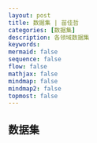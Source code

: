 ```yaml
---
layout: post
title: 数据集 | 苗佳哲
categories: [数据集]
description: 各领域数据集
keywords:  
mermaid: false
sequence: false
flow: false
mathjax: false
mindmap: false
mindmap2: false
topmost: false
---
```


## 数据集

<html lang="zh-CN">
<head>
    <meta charset="UTF-8">
    <meta name="viewport" content="width=device-width, initial-scale=1.0">
    <title>数据集资源库 | 苗佳哲</title>
    <style>
        
        .container {
            max-width: 100%;
            margin: 0 auto;
            padding: 20px;
        }
        
        /* 标题样式 */
        .page-header {
            text-align: center;
            margin-bottom: 40px;
            padding-bottom: 20px;
            border-bottom: 1px solid #e1e4e8;
        }
        
        .page-title {
            font-size: 2.5rem;
            color: #2c3e50;
            margin-bottom: 10px;
        }
        
        .page-subtitle {
            font-size: 1.2rem;
            color: #7f8c8d;
        }
        
        /* 搜索框样式 */
        .search-container {
            margin-bottom: 30px;
            position: relative;
            max-width: 600px;
            margin-left: auto;
            margin-right: auto;
        }
        
        .search-input {
            width: 100%;
            padding: 12px 20px;
            font-size: 1rem;
            border: 1px solid #ddd;
            border-radius: 30px;
            outline: none;
            transition: all 0.3s;
            box-shadow: 0 2px 5px rgba(0,0,0,0.1);
        }
        
        .search-input:focus {
            border-color: #3498db;
            box-shadow: 0 2px 8px rgba(52, 152, 219, 0.3);
        }
        
        .search-results {
            margin-top: 10px;
            color: #7f8c8d;
            font-size: 0.9rem;
        }
        
        /* 分类导航 */
        .category-nav {
            display: flex;
            flex-wrap: wrap;
            justify-content: center;
            gap: 10px;
            margin-bottom: 30px;
        }
        
        .category-btn {
            padding: 8px 16px;
            background-color: #fff;
            border: 1px solid #ddd;
            border-radius: 20px;
            cursor: pointer;
            transition: all 0.3s;
            font-size: 0.9rem;
        }
        
        .category-btn:hover, .category-btn.active {
            background-color: #3498db;
            color: white;
            border-color: #3498db;
        }
        
        /* 数据集卡片样式 */
        .datasets-grid {
            display: grid;
            grid-template-columns: repeat(auto-fill, minmax(350px, 1fr));
            gap: 25px;
        }
        
        .dataset-card {
            background-color: white;
            border-radius: 8px;
            box-shadow: 0 4px 6px rgba(0, 0, 0, 0.1);
            padding: 20px;
            transition: transform 0.3s, box-shadow 0.3s;
            display: flex;
            flex-direction: column;
            height: 100%;
        }
        
        .dataset-card:hover {
            transform: translateY(-5px);
            box-shadow: 0 6px 12px rgba(0, 0, 0, 0.15);
        }
        
        .dataset-header {
            margin-bottom: 15px;
        }
        
        .dataset-name {
            font-size: 1.3rem;
            color: #2c3e50;
            margin-bottom: 5px;
        }
        
        .dataset-description {
            color: #7f8c8d;
            font-size: 0.95rem;
            margin-bottom: 15px;
            flex-grow: 1;
        }
        
        .dataset-tags {
            display: flex;
            flex-wrap: wrap;
            gap: 8px;
            margin-bottom: 15px;
        }
        
        .dataset-tag {
            padding: 4px 10px;
            background-color: #ecf0f1;
            border-radius: 4px;
            font-size: 0.8rem;
            color: #34495e;
        }
        
        .dataset-access {
            margin-top: auto;
        }
        
        .access-btn {
            display: inline-block;
            padding: 8px 16px;
            background-color: #3498db;
            color: white;
            text-decoration: none;
            border-radius: 4px;
            font-size: 0.9rem;
            transition: background-color 0.3s;
        }
        
        .access-btn:hover {
            background-color: #2980b9;
        }
        
        /* 分类标题 */
        .category-title {
            font-size: 1.8rem;
            color: #2c3e50;
            margin: 40px 0 20px;
            padding-bottom: 10px;
            border-bottom: 2px solid #3498db;
        }
        
        /* 响应式设计 */
        @media (max-width: 768px) {
            .datasets-grid {
                grid-template-columns: 1fr;
            }
            
            .page-title {
                font-size: 2rem;
            }
        }
        
        /* 无结果提示 */
        .no-results {
            text-align: center;
            padding: 40px;
            color: #7f8c8d;
            font-size: 1.1rem;
        }
        
        /* 页脚 */
        .footer {
            text-align: center;
            margin-top: 60px;
            padding: 20px;
            color: #7f8c8d;
            font-size: 0.9rem;
            border-top: 1px solid #e1e4e8;
        }
    </style>
</head>
<body>
    <div class="container">
        <header class="page-header">
            <h1 class="page-title">数据集资源库</h1>
            <p class="page-subtitle">各领域高质量数据集集合</p>
        </header>
        
        <!-- 搜索框 -->
        <div class="search-container">
            <input type="text" class="search-input" id="searchInput" placeholder="搜索数据集名称、描述或标签...">
            <div class="search-results" id="searchResults"></div>
        </div>
        
        <!-- 分类导航 -->
        <div class="category-nav" id="categoryNav">
            <button class="category-btn active" data-category="all">全部</button>
            <button class="category-btn" data-category="comprehensive">综合性数据集</button>
            <button class="category-btn" data-category="mathematics">数学领域</button>
            <button class="category-btn" data-category="wireless">无线领域</button>
            <button class="category-btn" data-category="ai">AI领域</button>
            <button class="category-btn" data-category="materials">材料领域</button>
            <button class="category-btn" data-category="semiconductor">半导体领域</button>
            <button class="category-btn" data-category="other">其他</button>
        </div>
        
        <!-- 数据集内容 -->
        <div id="datasetsContainer">
            <!-- 综合性数据集 -->
            <h2 class="category-title">综合性数据集</h2>
            <div class="datasets-grid">
                <div class="dataset-card">
                    <div class="dataset-header">
                        <h3 class="dataset-name">UCI Machine Learning Repository</h3>
                        <p class="dataset-description">UCI 机器学习库是机器学习领域常用的数据集集合，为相关研究提供丰富数据资源。经典的机器学习数据集仓库，包含677个数据集，涵盖分类、回归、聚类等多种机器学习任务。该数据集仓库是由加州大学尔湾分校的博士生大卫·阿哈（David Aha）于1987年创建的。</p>
                    </div>
                    <div class="dataset-tags">
                        <span class="dataset-tag">综合型</span>
                        <span class="dataset-tag">数值</span>
                    </div>
                    <div class="dataset-access">
                        <a href="#" class="access-btn">访问数据集</a>
                    </div>
                </div>
                
                <div class="dataset-card">
                    <div class="dataset-header">
                        <h3 class="dataset-name">IEEE Dataport</h3>
                        <p class="dataset-description">IEEE Dataport 是 IEEE 旗下用于共享各类工程与计算机科学相关数据集的平台。IEEE提供的数据集平台，包含7500多个数据集，涵盖人工智能、图像处理、信号处理、计算机视觉、通信、传感器、物联网等多个领域。</p>
                    </div>
                    <div class="dataset-tags">
                        <span class="dataset-tag">数值</span>
                        <span class="dataset-tag">图像</span>
                    </div>
                    <div class="dataset-access">
                        <a href="#" class="access-btn">访问数据集</a>
                    </div>
                </div>
                
                <div class="dataset-card">
                    <div class="dataset-header">
                        <h3 class="dataset-name">Huggingface</h3>
                        <p class="dataset-description">Huggingface 是专注于人工智能领域，特别是 NLP 技术，提供丰富数据集和开源工具的平台。HuggingFace平台提供超过30万个开放数据集，包含3D、音频、图像、地理空间、文本、时间序列、视频、表格等多种模态。</p>
                    </div>
                    <div class="dataset-tags">
                        <span class="dataset-tag">文本</span>
                        <span class="dataset-tag">图像</span>
                    </div>
                    <div class="dataset-access">
                        <a href="#" class="access-btn">访问数据集</a>
                    </div>
                </div>
                
                <div class="dataset-card">
                    <div class="dataset-header">
                        <h3 class="dataset-name">Kaggle Datasets</h3>
                        <p class="dataset-description">Kaggle Datasets 是 Kaggle 平台上用于机器学习竞赛和研究的高质量数据集集合。全球最大的机器学习和数据科学社区Kaggle提供的数据仓库，涵盖计算机科学、艺术娱乐、生物学等多领域，包含 443K 个高质量公开数据集。</p>
                    </div>
                    <div class="dataset-tags">
                        <span class="dataset-tag">表格</span>
                        <span class="dataset-tag">图像</span>
                    </div>
                    <div class="dataset-access">
                        <a href="#" class="access-btn">访问数据集</a>
                    </div>
                </div>
                
                <div class="dataset-card">
                    <div class="dataset-header">
                        <h3 class="dataset-name">KDD Cup历年竞赛数据集</h3>
                        <p class="dataset-description">KDD Cup 历年竞赛数据集是数据挖掘领域竞赛用的数据集，推动相关技术发展。KDD杯是ACM知识发现与数据挖掘特别兴趣小组（ACM SIGKDD）每年举办的数据挖掘和知识发现竞赛。本数据集包含历年KDD Cup竞赛中使用的数据集，涵盖不同领域和任务，可用于数据挖掘算法研究。</p>
                    </div>
                    <div class="dataset-tags">
                        <span class="dataset-tag">竞赛数据</span>
                        <span class="dataset-tag">数值</span>
                    </div>
                    <div class="dataset-access">
                        <a href="#" class="access-btn">访问数据集</a>
                    </div>
                </div>
                
                <div class="dataset-card">
                    <div class="dataset-header">
                        <h3 class="dataset-name">OpenDataLab</h3>
                        <p class="dataset-description">OpenDataLab 是上海人工智能实验室旗下的开放数据平台，提供丰富 AI 相关数据集。OpenDataLab为中国大模型语料数据联盟开源数据服务指定平台，包含7700多个数据集，数据集总大小超过200TB，可用于计算机视觉、自然语言处理、多模态、音频识别等多种类型的任务。</p>
                    </div>
                    <div class="dataset-tags">
                        <span class="dataset-tag">图像</span>
                        <span class="dataset-tag">文本</span>
                    </div>
                    <div class="dataset-access">
                        <a href="#" class="access-btn">访问数据集</a>
                    </div>
                </div>
                
                <div class="dataset-card">
                    <div class="dataset-header">
                        <h3 class="dataset-name">Amazon数据集</h3>
                        <p class="dataset-description">Amazon 数据集是与亚马逊业务相关的数据集合，可用于电商和 AI 等相关研究。Amazon数据集包含了不同领域的数据内容，例如：公共交通、生态资源、卫星图像等。同时提供了搜索功能，以帮助用户找到所需的数据集，还有各种数据集的描述信息以及用例，非常易于使用。</p>
                    </div>
                    <div class="dataset-tags">
                        <span class="dataset-tag">结构化数据</span>
                        <span class="dataset-tag">文本</span>
                    </div>
                    <div class="dataset-access">
                        <a href="#" class="access-btn">访问数据集</a>
                    </div>
                </div>
            </div>
            
            <!-- 数学领域数据集 -->
            <h2 class="category-title">数学领域</h2>
            <div class="datasets-grid">
                <div class="dataset-card">
                    <div class="dataset-header">
                        <h3 class="dataset-name">NuminaMath-CoT</h3>
                        <p class="dataset-description">该数据集包含约86万道数学题目，每道题目的解答都采用思维链格式。数据来源包括中国高中数学练习题以及美国和国际数学奥林匹克竞赛题目。数据主要从在线考试试卷PDF和数学讨论论坛收集。</p>
                    </div>
                    <div class="dataset-tags">
                        <span class="dataset-tag">数学问题</span>
                    </div>
                    <div class="dataset-access">
                        <a href="#" class="access-btn">访问数据集</a>
                    </div>
                </div>
                
                <div class="dataset-card">
                    <div class="dataset-header">
                        <h3 class="dataset-name">美国邀请数学考试AIME Problem Set: 1983-2024</h3>
                        <p class="dataset-description">数据集精选了从 1983 年到 2024 年的 AIME 问题和解决方案。由美国数学协会（MAA）主办并由问题解决艺术（AoPS）赞助，AIME（美国邀请数学考试）多年来一直是数学素养的重要基石。</p>
                    </div>
                    <div class="dataset-tags">
                        <span class="dataset-tag">AIME问题</span>
                    </div>
                    <div class="dataset-access">
                        <a href="#" class="access-btn">访问数据集</a>
                    </div>
                </div>
                
                <div class="dataset-card">
                    <div class="dataset-header">
                        <h3 class="dataset-name">Deepmind/Aqua_rat代数问题解答数据集</h3>
                        <p class="dataset-description">包含约 100,000 个代数问题，解决方案使用自然语言逐步解释。该数据集包含约 100,000 个代数问题。每个问题的解决方案都使用自然语言逐步解释。</p>
                    </div>
                    <div class="dataset-tags">
                        <span class="dataset-tag">代数问题</span>
                    </div>
                    <div class="dataset-access">
                        <a href="#" class="access-btn">访问数据集</a>
                    </div>
                </div>
                
                <div class="dataset-card">
                    <div class="dataset-header">
                        <h3 class="dataset-name">AutoMathText</h3>
                        <p class="dataset-description">包含约200GB数学文本的数据集。AutoMathText是一个包含约200GB数学文本的数据集，内容来源于多个网站、arXiv和GitHub等平台。</p>
                    </div>
                    <div class="dataset-tags">
                        <span class="dataset-tag">数学文本</span>
                    </div>
                    <div class="dataset-access">
                        <a href="#" class="access-btn">访问数据集</a>
                    </div>
                </div>
                
                <div class="dataset-card">
                    <div class="dataset-header">
                        <h3 class="dataset-name">MathScape多模态数学问题数据集</h3>
                        <p class="dataset-description">包含1325张图像，涵盖从小学到高中的数学问题。MathScape是由南开大学、北京大学、百川公司和中国科学院大学联合开发的多模态数学问题数据集，旨在评估多模态大语言模型在数学问题解决中的应用。</p>
                    </div>
                    <div class="dataset-tags">
                        <span class="dataset-tag">多模态数学问题</span>
                    </div>
                    <div class="dataset-access">
                        <a href="#" class="access-btn">访问数据集</a>
                    </div>
                </div>
                
                <div class="dataset-card">
                    <div class="dataset-header">
                        <h3 class="dataset-name">MathInstruct</h3>
                        <p class="dataset-description">属于指令调整数据集，由13个具有中间原理的数学数据集编译而成。MathInstruct是指令调整数据集。由13个具有中间原理的数学数据集编译而成。</p>
                    </div>
                    <div class="dataset-tags">
                        <span class="dataset-tag">指令调整</span>
                    </div>
                    <div class="dataset-access">
                        <a href="#" class="access-btn">访问数据集</a>
                    </div>
                </div>
            </div>
            
            <!-- 无线领域数据集 -->
            <h2 class="category-title">无线领域</h2>
            <div class="datasets-grid">
                <div class="dataset-card">
                    <div class="dataset-header">
                        <h3 class="dataset-name">4G LTE数据集</h3>
                        <p class="dataset-description">爱尔兰移动运营商蜂窝 KPI 数据集。由从爱尔兰两家主要移动运营商收集的客户端蜂窝关键绩效指标（KPI）组成，涵盖不同移动模式，含135条轨迹，每条轨迹平均持续15分钟。</p>
                    </div>
                    <div class="dataset-tags">
                        <span class="dataset-tag">通信</span>
                    </div>
                    <div class="dataset-access">
                        <a href="#" class="access-btn">访问数据集</a>
                    </div>
                </div>
                
                <div class="dataset-card">
                    <div class="dataset-header">
                        <h3 class="dataset-name">Wisense数据集</h3>
                        <p class="dataset-description">用于 Wi-Fi 信号活动识别的数据集。用于实现基于Wi-Fi信号的人类活动识别研究，用公开的通道状态信息收集工具和简单设备收集，含RSSI和CSI等信息。</p>
                    </div>
                    <div class="dataset-tags">
                    </div>
                    <div class="dataset-access">
                        <a href="#" class="access-btn">访问数据集</a>
                    </div>
                </div>
                
                <div class="dataset-card">
                    <div class="dataset-header">
                        <h3 class="dataset-name">Stable WiFi RF Datasets for Device Fingerprinting</h3>
                        <p class="dataset-description">设备指纹识别的 WiFi 数据集。本Dataset提供了四个15台设备的WiFi 802.11b数据集，这些数据集是在每台设备的硬件预热期（设备激活后12分钟）之后捕获的。</p>
                    </div>
                    <div class="dataset-tags">
                        <span class="dataset-tag">网络安全</span>
                        <span class="dataset-tag">通信</span>
                    </div>
                    <div class="dataset-access">
                        <a href="#" class="access-btn">访问数据集</a>
                    </div>
                </div>
                
                <div class="dataset-card">
                    <div class="dataset-header">
                        <h3 class="dataset-name">TeleQnA</h3>
                        <p class="dataset-description">评估大模型电信知识的问答数据集。TeleQnA由10,000个多选问答对（Multiple-choice Questions, MCQs）组成，可作为基准数据集，用于评估大语言模型所具备的电信领域的知识水平。</p>
                    </div>
                    <div class="dataset-tags">
                    </div>
                    <div class="dataset-access">
                        <a href="#" class="access-btn">访问数据集</a>
                    </div>
                </div>
                
                <div class="dataset-card">
                    <div class="dataset-header">
                        <h3 class="dataset-name">TSpec-LLM</h3>
                        <p class="dataset-description">用于大语言模型训练的 3GPP 文档集。TSpec-LLM数据集包含从Release 8到Release 19的所有3GPP文档，可用于大语言模型的预训练和微调。</p>
                    </div>
                    <div class="dataset-tags">
                    </div>
                    <div class="dataset-access">
                        <a href="#" class="access-btn">访问数据集</a>
                    </div>
                </div>
                
                <div class="dataset-card">
                    <div class="dataset-header">
                        <h3 class="dataset-name">Tele-Data</h3>
                        <p class="dataset-description">电信领域综合大语言模型训练集。Tele-Data是一个电信领域的综合数据集，数据总量大约25亿个tokens，包含arxiv论文、3GPP标准文稿、Wikipedia中与通信相关的论文、通信相关的网页等四类数据，可用于大语言模型的持续预训练。</p>
                    </div>
                    <div class="dataset-tags">
                    </div>
                    <div class="dataset-access">
                        <a href="#" class="access-btn">访问数据集</a>
                    </div>
                </div>
            </div>
            
            <!-- AI领域数据集 -->
            <h2 class="category-title">AI领域</h2>
            <div class="datasets-grid">
                <div class="dataset-card">
                    <div class="dataset-header">
                        <h3 class="dataset-name">COCO 2017</h3>
                        <p class="dataset-description">COCO 2017 是 COCO 数据集在 2017 年的版本，用于计算机视觉研究。COCO 是一个大规模的对象检测、分割和字幕数据集。</p>
                    </div>
                    <div class="dataset-tags">
                        <span class="dataset-tag">图像</span>
                    </div>
                    <div class="dataset-access">
                        <a href="#" class="access-btn">访问数据集</a>
                    </div>
                </div>
                
                <div class="dataset-card">
                    <div class="dataset-header">
                        <h3 class="dataset-name">MNIST手写数字数据集</h3>
                        <p class="dataset-description">MNIST 是经典的手写数字图像数据集，广泛用于手写数字识别算法测试。含6万张训练图像和1万张测试图像，用于图像识别、数字分类任务，是经典的入门数据集。</p>
                    </div>
                    <div class="dataset-tags">
                        <span class="dataset-tag">图像</span>
                    </div>
                    <div class="dataset-access">
                        <a href="#" class="access-btn">访问数据集</a>
                    </div>
                </div>
                
                <div class="dataset-card">
                    <div class="dataset-header">
                        <h3 class="dataset-name">CIFAR-10</h3>
                        <p class="dataset-description">CIFAR-10 是小型彩色图像数据集，用于图像分类任务研究。含10个类别、6万张32x32彩色图像，用于图像分类研究，可评估模型在小尺寸图像上的泛化能力。</p>
                    </div>
                    <div class="dataset-tags">
                        <span class="dataset-tag">图像</span>
                    </div>
                    <div class="dataset-access">
                        <a href="#" class="access-btn">访问数据集</a>
                    </div>
                </div>
                
                <div class="dataset-card">
                    <div class="dataset-header">
                        <h3 class="dataset-name">Caltech 101</h3>
                        <p class="dataset-description">Caltech 101 是包含 101 类物体图像的数据集，用于图像分类等研究。Caltech 101是一个由加州理工学院（California Institute of Technology）的Fei-Fei Li、Marco Andreetto、Marc 'Aurelio Ranzato和Pietro Perona于2003年9月创建和汇编的数字图像数据集。</p>
                    </div>
                    <div class="dataset-tags">
                        <span class="dataset-tag">图像</span>
                    </div>
                    <div class="dataset-access">
                        <a href="#" class="access-btn">访问数据集</a>
                    </div>
                </div>
                
                <div class="dataset-card">
                    <div class="dataset-header">
                        <h3 class="dataset-name">Caltech 256 Image Dataset</h3>
                        <p class="dataset-description">Caltech 256 是含 256 类物体图像的数据集，为图像相关研究提供数据。Caltech 256 数据集被认为是其前身Caltech 101 数据集的改进版本，具有更大的类别大小、新的和更大的杂乱类别以及整体难度增加等新功能。</p>
                    </div>
                    <div class="dataset-tags">
                        <span class="dataset-tag">图像</span>
                    </div>
                    <div class="dataset-access">
                        <a href="#" class="access-btn">访问数据集</a>
                    </div>
                </div>
                
                <div class="dataset-card">
                    <div class="dataset-header">
                        <h3 class="dataset-name">ImageNet</h3>
                        <p class="dataset-description">ImageNet 是大型图像数据集，极大推动计算机视觉领域发展。ImageNet 是一个根据 WordNet 层次结构（目前仅限于名词）组织的图片数据库，其中每个层次结构的节点都由数百到数千张图片表示。</p>
                    </div>
                    <div class="dataset-tags">
                        <span class="dataset-tag">图像</span>
                    </div>
                    <div class="dataset-access">
                        <a href="#" class="access-btn">访问数据集</a>
                    </div>
                </div>
            </div>
            
            <!-- 材料领域数据集 -->
            <h2 class="category-title">材料领域</h2>
            <div class="datasets-grid">
                <div class="dataset-card">
                    <div class="dataset-header">
                        <h3 class="dataset-name">Materials Project</h3>
                        <p class="dataset-description">无机材料研究支持的数据集。由加州大学伯克利分校和麻省理工学院发起，涵盖超过12万种无机材料。支持材料检索、电池材料分析、晶体结构预测等。</p>
                    </div>
                    <div class="dataset-tags">
                        <span class="dataset-tag">材料科学</span>
                    </div>
                    <div class="dataset-access">
                        <a href="#" class="access-btn">访问数据集</a>
                    </div>
                </div>
                
                <div class="dataset-card">
                    <div class="dataset-header">
                        <h3 class="dataset-name">ChemNLP</h3>
                        <p class="dataset-description">材料化学文本挖掘设计数据集。基于自然语言处理（NLP）的材料化学文本数据库。 整合了arXiv和PubChem数据集，适用于文本挖掘和材料设计。</p>
                    </div>
                    <div class="dataset-tags">
                        <span class="dataset-tag">化学文本</span>
                    </div>
                    <div class="dataset-access">
                        <a href="#" class="access-btn">访问数据集</a>
                    </div>
                </div>
                
                <div class="dataset-card">
                    <div class="dataset-header">
                        <h3 class="dataset-name">NIST Chemistry WebBook</h3>
                        <p class="dataset-description">美研究院化合物热化学数据集。由美国国家标准与技术研究院（NIST）开发，提供超过7000种有机小分子和无机化合物的热化学数据。支持化合物检索、热化学数据查询等。</p>
                    </div>
                    <div class="dataset-tags">
                        <span class="dataset-tag">化学</span>
                    </div>
                    <div class="dataset-access">
                        <a href="#" class="access-btn">访问数据集</a>
                    </div>
                </div>
                
                <div class="dataset-card">
                    <div class="dataset-header">
                        <h3 class="dataset-name">PubChem</h3>
                        <p class="dataset-description">美 NCBI 维护的化合物数据库集。由美国国家生物技术信息中心（NCBI）维护，涵盖超过1亿种化合物的化学数据。提供化合物的物性、毒性、光谱数据等。</p>
                    </div>
                    <div class="dataset-tags">
                        <span class="dataset-tag">化学</span>
                    </div>
                    <div class="dataset-access">
                        <a href="#" class="access-btn">访问数据集</a>
                    </div>
                </div>
                
                <div class="dataset-card">
                    <div class="dataset-header">
                        <h3 class="dataset-name">SDBS光谱数据库</h3>
                        <p class="dataset-description">日有机化合物光谱数据集。由日本国家高等工业科学与技术研究院建立，专注于有机化合物的光谱数据。 支持化合物光谱数据的检索和下载。</p>
                    </div>
                    <div class="dataset-tags">
                        <span class="dataset-tag">化学</span>
                    </div>
                    <div class="dataset-access">
                        <a href="#" class="access-btn">访问数据集</a>
                    </div>
                </div>
                
                <div class="dataset-card">
                    <div class="dataset-header">
                        <h3 class="dataset-name">OrChem</h3>
                        <p class="dataset-description">Oracle 开源化学搜索数据集。Oracle的开源化学搜索引擎，支持化学结构的注册、索引和快速子结构搜索。 基于化学开发工具包（CDK），支持相似性搜索和子结构验证。 (from 2009)</p>
                    </div>
                    <div class="dataset-tags">
                        <span class="dataset-tag">化学</span>
                    </div>
                    <div class="dataset-access">
                        <a href="#" class="access-btn">访问数据集</a>
                    </div>
                </div>
            </div>
            
            <!-- 半导体领域数据集 -->
            <h2 class="category-title">半导体领域</h2>
            <div class="datasets-grid">
                <div class="dataset-card">
                    <div class="dataset-header">
                        <h3 class="dataset-name">MixedWM38</h3>
                        <p class="dataset-description">混合模式晶圆图缺陷数据集。由Junliangwangdhu开发，混合WM38数据集（WaferMap）有超过38000个晶圆图，包括1个正常图样、8个单一缺陷图样和29个混合缺陷图样，共计38个缺陷图样。</p>
                    </div>
                    <div class="dataset-tags">
                        <span class="dataset-tag">晶圆图缺陷</span>
                    </div>
                    <div class="dataset-access">
                        <a href="#" class="access-btn">访问数据集</a>
                    </div>
                </div>
                
                <div class="dataset-card">
                    <div class="dataset-header">
                        <h3 class="dataset-name">WM-811K</h3>
                        <p class="dataset-description">晶圆图缺陷模式识别数据集。台湾元智大学（Chuao University）的研究团队创建，专注于半导体制造领域的缺陷分析研究 。这一数据集由 许多晶圆的缺陷模式组成，其中每个晶圆被标记为正常或存在某种类型的缺陷模式。</p>
                    </div>
                    <div class="dataset-tags">
                        <span class="dataset-tag">晶圆图缺陷</span>
                    </div>
                    <div class="dataset-access">
                        <a href="#" class="access-btn">访问数据集</a>
                    </div>
                </div>
                
                <div class="dataset-card">
                    <div class="dataset-header">
                        <h3 class="dataset-name">SECOM</h3>
                        <p class="dataset-description">半导体制造工艺的数据集。由加州大学欧文分校开发，复杂的现代半导体制造工艺通常在通过监测从传感器收集的信号/变量和或过程测量点。</p>
                    </div>
                    <div class="dataset-tags">
                        <span class="dataset-tag">制造工艺</span>
                    </div>
                    <div class="dataset-access">
                        <a href="#" class="access-btn">访问数据集</a>
                    </div>
                </div>
                
                <div class="dataset-card">
                    <div class="dataset-header">
                        <h3 class="dataset-name">Real-IAD</h3>
                        <p class="dataset-description">大规模工业异常检测数据集。由上海交通大学开发的大规模、多视角工业异常检测数据集，用于评估多样化工业异常检测方法。</p>
                    </div>
                    <div class="dataset-tags">
                        <span class="dataset-tag">工业异常检测</span>
                    </div>
                    <div class="dataset-access">
                        <a href="#" class="access-btn">访问数据集</a>
                    </div>
                </div>
                
                <div class="dataset-card">
                    <div class="dataset-header">
                        <h3 class="dataset-name">The OpenROAD Project</h3>
                        <p class="dataset-description">开放源代码的布局生成流程（RTL-to-GDS）数据集。由Qualcomm、Arm等共同开发。目标是开发自主开源工具链，专注于数字SoC的布局生成，特别是在RTL到GDSII阶段多种工艺节点（7nm-28nm）设计数据。</p>
                    </div>
                    <div class="dataset-tags">
                        <span class="dataset-tag">布局生成流程</span>
                    </div>
                    <div class="dataset-access">
                        <a href="#" class="access-btn">访问数据集</a>
                    </div>
                </div>
                
                <div class="dataset-card">
                    <div class="dataset-header">
                        <h3 class="dataset-name">CHIPQA</h3>
                        <p class="dataset-description">时空芯片的无参考视频质量评估数据集。由得克萨斯大学奥斯汀分校团队开发, 提出了一种新的无参考视频质量评估（VQA）模型。</p>
                    </div>
                    <div class="dataset-tags">
                        <span class="dataset-tag">时空芯片</span>
                    </div>
                    <div class="dataset-access">
                        <a href="#" class="access-btn">访问数据集</a>
                    </div>
                </div>
            </div>
            
            <!-- 其他数据集 -->
            <h2 class="category-title">其他</h2>
            <div class="datasets-grid">
                <div class="dataset-card">
                    <div class="dataset-header">
                        <h3 class="dataset-name">计算机硬件数据集</h3>
                        <p class="dataset-description">计算机硬件数据集是关于计算机硬件参数和性能的数据集合。相对 CPU 性能数据，以周期时间、内存大小等描述。</p>
                    </div>
                    <div class="dataset-tags">
                        <span class="dataset-tag">数值</span>
                    </div>
                    <div class="dataset-access">
                        <a href="#" class="access-btn">访问数据集</a>
                    </div>
                </div>
                
                <div class="dataset-card">
                    <div class="dataset-header">
                        <h3 class="dataset-name">Cora数据集</h3>
                        <p class="dataset-description">Cora 是包含科学论文文本和引用关系的数据集，用于机器学习相关研究。Cora 数据集由 2708 篇科学出版物组成，这些出版物被分类为七个类别之一。引文网络由 5429 个链接组成。</p>
                    </div>
                    <div class="dataset-tags">
                        <span class="dataset-tag">文本</span>
                        <span class="dataset-tag">图像</span>
                    </div>
                    <div class="dataset-access">
                        <a href="#" class="access-btn">访问数据集</a>
                    </div>
                </div>
                
                <div class="dataset-card">
                    <div class="dataset-header">
                        <h3 class="dataset-name">Citeseer数据集</h3>
                        <p class="dataset-description">Citeseer 是含科学文献文本和引用关系的数据集，用于相关研究。类似Cora，含科学文献及其引用关系。CiteSeer数据集由3312篇科学出版物组成，这些出版物被分类为6个类别之一。</p>
                    </div>
                    <div class="dataset-tags">
                        <span class="dataset-tag">文本</span>
                        <span class="dataset-tag">图像</span>
                    </div>
                    <div class="dataset-access">
                        <a href="#" class="access-btn">访问数据集</a>
                    </div>
                </div>
                
                <div class="dataset-card">
                    <div class="dataset-header">
                        <h3 class="dataset-name">Caltech Mouse Social Interactions (CalMS21)</h3>
                        <p class="dataset-description">Caltech Mouse Social Interactions (CalMS21) 是用于小鼠行为分析的图像数据集。CalMS21是一个来自行为神经科学的多智能体数据集，由社会交互的轨迹数据组成。</p>
                    </div>
                    <div class="dataset-tags">
                        <span class="dataset-tag">图像</span>
                    </div>
                    <div class="dataset-access">
                        <a href="#" class="access-btn">访问数据集</a>
                    </div>
                </div>
                
                <div class="dataset-card">
                    <div class="dataset-header">
                        <h3 class="dataset-name">KDD CUP 99 网络入侵检测数据集</h3>
                        <p class="dataset-description">用于第三届国际知识发现和数据挖掘工具竞赛的数据集，用于网络入侵检测研究。竞赛任务是建立一个网络入侵检测器，即：一个能够区分'坏'连接（称为入侵或攻击）和'好'正常连接的预测模型。</p>
                    </div>
                    <div class="dataset-tags">
                    </div>
                    <div class="dataset-access">
                        <a href="#" class="access-btn">访问数据集</a>
                    </div>
                </div>
                
                <div class="dataset-card">
                    <div class="dataset-header">
                        <h3 class="dataset-name">CSE-CIC-IDS2018 数据集</h3>
                        <p class="dataset-description">针对多种场景，用于网络入侵检测技术研发的数据集。由加拿大网络安全研究所收集，包括七种不同的攻击场景：暴力破解、Heartbleed、僵尸网络、拒绝服务、分布式拒绝服务、Web攻击和从内部入侵网络。</p>
                    </div>
                    <div class="dataset-tags">
                    </div>
                    <div class="dataset-access">
                        <a href="#" class="access-btn">访问数据集</a>
                    </div>
                </div>
            </div>
        </div>

    </div>

    <script>
        // 页面加载完成后执行
        document.addEventListener('DOMContentLoaded', function() {
            // 添加分类导航点击事件
            document.getElementById('categoryNav').addEventListener('click', function(e) {
                if (e.target.classList.contains('category-btn')) {
                    const categoryId = e.target.getAttribute('data-category');
                    
                    // 更新活动按钮
                    document.querySelectorAll('.category-btn').forEach(btn => {
                        btn.classList.remove('active');
                    });
                    e.target.classList.add('active');
                    
                    // 显示对应分类的数据集
                    if (categoryId === 'all') {
                        showAllCategories();
                    } else {
                        showCategory(categoryId);
                    }
                }
            });
            
            // 添加搜索功能
            const searchInput = document.getElementById('searchInput');
            searchInput.addEventListener('input', function() {
                const searchTerm = this.value.trim().toLowerCase();
                if (searchTerm) {
                    performSearch(searchTerm);
                } else {
                    // 如果搜索框为空，显示所有数据集
                    const activeCategory = document.querySelector('.category-btn.active').getAttribute('data-category');
                    if (activeCategory === 'all') {
                        showAllCategories();
                    } else {
                        showCategory(activeCategory);
                    }
                    document.getElementById('searchResults').textContent = '';
                }
            });
        });
        
        // 显示所有分类
        function showAllCategories() {
            const categories = document.querySelectorAll('.category-title, .datasets-grid');
            categories.forEach(element => {
                element.style.display = '';
            });
        }
        
        // 显示特定分类
        function showCategory(categoryId) {
            // 获取所有分类标题和数据集网格
            const categoryTitles = document.querySelectorAll('.category-title');
            const datasetGrids = document.querySelectorAll('.datasets-grid');
            
            // 隐藏所有内容
            categoryTitles.forEach(title => {
                title.style.display = 'none';
            });
            datasetGrids.forEach(grid => {
                grid.style.display = 'none';
            });
            
            // 显示指定分类的内容
            const categoryMap = {
                'comprehensive': 0,
                'mathematics': 1,
                'wireless': 2,
                'ai': 3,
                'materials': 4,
                'semiconductor': 5,
                'other': 6
            };
            
            if (categoryMap[categoryId] !== undefined) {
                categoryTitles[categoryMap[categoryId]].style.display = '';
                datasetGrids[categoryMap[categoryId]].style.display = 'grid';
            }
        }
        
        // 执行搜索
        function performSearch(searchTerm) {
            const allCards = document.querySelectorAll('.dataset-card');
            let resultsCount = 0;
            
            allCards.forEach(card => {
                const name = card.querySelector('.dataset-name').textContent.toLowerCase();
                const description = card.querySelector('.dataset-description').textContent.toLowerCase();
                const tags = Array.from(card.querySelectorAll('.dataset-tag')).map(tag => tag.textContent.toLowerCase());
                
                // 检查是否匹配
                const nameMatch = name.includes(searchTerm);
                const descriptionMatch = description.includes(searchTerm);
                const tagsMatch = tags.some(tag => tag.includes(searchTerm));
                
                if (nameMatch || descriptionMatch || tagsMatch) {
                    card.style.display = '';
                    resultsCount++;
                } else {
                    card.style.display = 'none';
                }
            });
            
            // 更新搜索结果信息
            const resultsInfo = document.getElementById('searchResults');
            if (resultsCount > 0) {
                resultsInfo.textContent = `找到 ${resultsCount} 个与 "${searchTerm}" 相关的结果`;
            } else {
                resultsInfo.textContent = `没有找到与 "${searchTerm}" 相关的结果`;
            }
            
            // 隐藏所有分类标题，只显示搜索结果
            const categoryTitles = document.querySelectorAll('.category-title');
            categoryTitles.forEach(title => {
                title.style.display = 'none';
            });
        }
    </script>
</body>
</html>